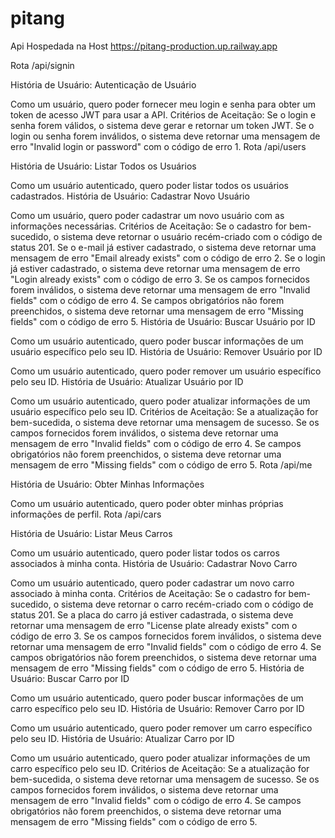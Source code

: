 # pitang
Api Hospedada na Host
https://pitang-production.up.railway.app

Rota /api/signin

História de Usuário: Autenticação de Usuário

Como um usuário, quero poder fornecer meu login e senha para obter um token de acesso JWT para usar a API.
Critérios de Aceitação:
Se o login e senha forem válidos, o sistema deve gerar e retornar um token JWT.
Se o login ou senha forem inválidos, o sistema deve retornar uma mensagem de erro "Invalid login or password" com o código de erro 1.
Rota /api/users

História de Usuário: Listar Todos os Usuários

Como um usuário autenticado, quero poder listar todos os usuários cadastrados.
História de Usuário: Cadastrar Novo Usuário

Como um usuário, quero poder cadastrar um novo usuário com as informações necessárias.
Critérios de Aceitação:
Se o cadastro for bem-sucedido, o sistema deve retornar o usuário recém-criado com o código de status 201.
Se o e-mail já estiver cadastrado, o sistema deve retornar uma mensagem de erro "Email already exists" com o código de erro 2.
Se o login já estiver cadastrado, o sistema deve retornar uma mensagem de erro "Login already exists" com o código de erro 3.
Se os campos fornecidos forem inválidos, o sistema deve retornar uma mensagem de erro "Invalid fields" com o código de erro 4.
Se campos obrigatórios não forem preenchidos, o sistema deve retornar uma mensagem de erro "Missing fields" com o código de erro 5.
História de Usuário: Buscar Usuário por ID

Como um usuário autenticado, quero poder buscar informações de um usuário específico pelo seu ID.
História de Usuário: Remover Usuário por ID

Como um usuário autenticado, quero poder remover um usuário específico pelo seu ID.
História de Usuário: Atualizar Usuário por ID

Como um usuário autenticado, quero poder atualizar informações de um usuário específico pelo seu ID.
Critérios de Aceitação:
Se a atualização for bem-sucedida, o sistema deve retornar uma mensagem de sucesso.
Se os campos fornecidos forem inválidos, o sistema deve retornar uma mensagem de erro "Invalid fields" com o código de erro 4.
Se campos obrigatórios não forem preenchidos, o sistema deve retornar uma mensagem de erro "Missing fields" com o código de erro 5.
Rota /api/me

História de Usuário: Obter Minhas Informações

Como um usuário autenticado, quero poder obter minhas próprias informações de perfil.
Rota /api/cars

História de Usuário: Listar Meus Carros

Como um usuário autenticado, quero poder listar todos os carros associados à minha conta.
História de Usuário: Cadastrar Novo Carro

Como um usuário autenticado, quero poder cadastrar um novo carro associado à minha conta.
Critérios de Aceitação:
Se o cadastro for bem-sucedido, o sistema deve retornar o carro recém-criado com o código de status 201.
Se a placa do carro já estiver cadastrada, o sistema deve retornar uma mensagem de erro "License plate already exists" com o código de erro 3.
Se os campos fornecidos forem inválidos, o sistema deve retornar uma mensagem de erro "Invalid fields" com o código de erro 4.
Se campos obrigatórios não forem preenchidos, o sistema deve retornar uma mensagem de erro "Missing fields" com o código de erro 5.
História de Usuário: Buscar Carro por ID

Como um usuário autenticado, quero poder buscar informações de um carro específico pelo seu ID.
História de Usuário: Remover Carro por ID

Como um usuário autenticado, quero poder remover um carro específico pelo seu ID.
História de Usuário: Atualizar Carro por ID

Como um usuário autenticado, quero poder atualizar informações de um carro específico pelo seu ID.
Critérios de Aceitação:
Se a atualização for bem-sucedida, o sistema deve retornar uma mensagem de sucesso.
Se os campos fornecidos forem inválidos, o sistema deve retornar uma mensagem de erro "Invalid fields" com o código de erro 4.
Se campos obrigatórios não forem preenchidos, o sistema deve retornar uma mensagem de erro "Missing fields" com o código de erro 5.
